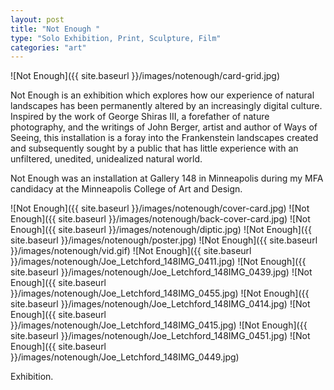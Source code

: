```yaml
---
layout: post
title: "Not Enough "
type: "Solo Exhibition, Print, Sculpture, Film"
categories: "art"
---
```


![Not Enough]({{ site.baseurl }}/images/notenough/card-grid.jpg)

Not Enough is an exhibition which explores how our experience of natural landscapes has been permanently altered by an increasingly digital culture. Inspired by the work of George Shiras III, a forefather of nature photography, and the writings of John Berger, artist and author of Ways of Seeing, this installation is a foray into the Frankenstein landscapes created and subsequently sought by a public that has little experience with an unfiltered, unedited, unidealized natural world.


Not Enough was an installation at Gallery 148 in Minneapolis during my MFA candidacy at the Minneapolis College of Art and Design.

![Not Enough]({{ site.baseurl }}/images/notenough/cover-card.jpg)
![Not Enough]({{ site.baseurl }}/images/notenough/back-cover-card.jpg)
![Not Enough]({{ site.baseurl }}/images/notenough/diptic.jpg)
![Not Enough]({{ site.baseurl }}/images/notenough/poster.jpg)
![Not Enough]({{ site.baseurl }}/images/notenough/vid.gif)
![Not Enough]({{ site.baseurl }}/images/notenough/Joe_Letchford_148IMG_0411.jpg)
![Not Enough]({{ site.baseurl }}/images/notenough/Joe_Letchford_148IMG_0439.jpg)
![Not Enough]({{ site.baseurl }}/images/notenough/Joe_Letchford_148IMG_0455.jpg)
![Not Enough]({{ site.baseurl }}/images/notenough/Joe_Letchford_148IMG_0414.jpg)
![Not Enough]({{ site.baseurl }}/images/notenough/Joe_Letchford_148IMG_0415.jpg)
![Not Enough]({{ site.baseurl }}/images/notenough/Joe_Letchford_148IMG_0451.jpg)
![Not Enough]({{ site.baseurl }}/images/notenough/Joe_Letchford_148IMG_0449.jpg)

Exhibition.

